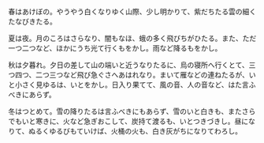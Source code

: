 
春はあけぼの。やうやう白くなりゆく山際、少し明かりて、紫だちたる雲の細くたなびきたる。

夏は夜。月のころはさらなり、闇もなほ、蛾の多く飛びちがひたる。また、ただ一つ二つなど、ほかにうち光て行くもをかし。雨など降るもをかし。

秋は夕暮れ。夕日の差して山の端いと近うなりたるに、烏の寝所へ行くとて、三つ四つ、二つ三つなど飛び急ぐさへあはれなり。まいて雁などの連ねたるが、いと小さく見ゆるは、いとをかし。日入り果てて、風の音、人の音など、はた言ふべきにあらず。

冬はつとめて。雪の降りたるは言ふべきにもあらず、雪のいと白きも、またさらでもいと寒きに、火など急ぎおこして、炭持て渡るも、いとつきづきし。昼になりて、ぬるくゆるびもていけば、火桶の火も、白き灰がちになりてわろし。 
